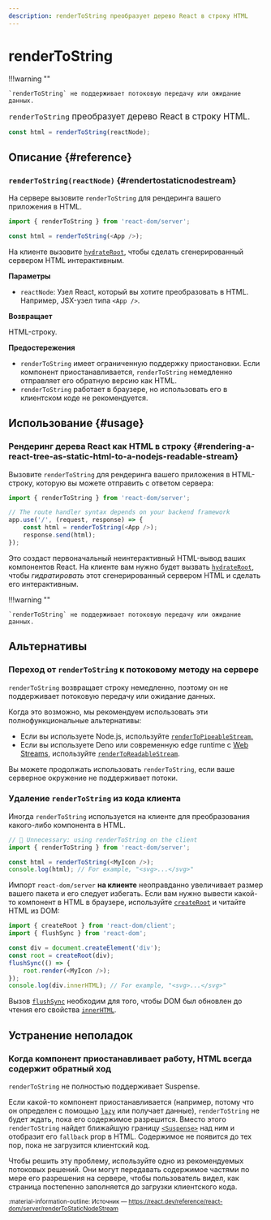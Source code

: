 ```yaml
---
description: renderToString преобразует дерево React в строку HTML
---
```


# renderToString

!!!warning ""

    `renderToString` не поддерживает потоковую передачу или ожидание данных.

<big>`renderToString` преобразует дерево React в строку HTML.</big>

```js
const html = renderToString(reactNode);
```

## Описание {#reference}

### `renderToString(reactNode)` {#rendertostaticnodestream}

На сервере вызовите `renderToString` для рендеринга вашего приложения в HTML.

```js
import { renderToString } from 'react-dom/server';

const html = renderToString(<App />);
```

На клиенте вызовите [`hydrateRoot`](../client/hydrateRoot.md), чтобы сделать сгенерированный сервером HTML интерактивным.

**Параметры**

-   `reactNode`: Узел React, который вы хотите преобразовать в HTML. Например, JSX-узел типа `<App />`.

**Возвращает**

HTML-строку.

**Предостережения**

-   `renderToString` имеет ограниченную поддержку приостановки. Если компонент приостанавливается, `renderToString` немедленно отправляет его обратную версию как HTML.
-   `renderToString` работает в браузере, но использовать его в клиентском коде не рекомендуется.

## Использование {#usage}

### Рендеринг дерева React как HTML в строку {#rendering-a-react-tree-as-static-html-to-a-nodejs-readable-stream}

Вызовите `renderToString` для рендеринга вашего приложения в HTML-строку, которую вы можете отправить с ответом сервера:

```js
import { renderToString } from 'react-dom/server';

// The route handler syntax depends on your backend framework
app.use('/', (request, response) => {
    const html = renderToString(<App />);
    response.send(html);
});
```

Это создаст первоначальный неинтерактивный HTML-вывод ваших компонентов React. На клиенте вам нужно будет вызвать [`hydrateRoot`](../client/hydrateRoot.md), чтобы _гидратировать_ этот сгенерированный сервером HTML и сделать его интерактивным.

!!!warning ""

    `renderToString` не поддерживает потоковую передачу или ожидание данных.

## Альтернативы

### Переход от `renderToString` к потоковому методу на сервере

`renderToString` возвращает строку немедленно, поэтому он не поддерживает потоковую передачу или ожидание данных.

Когда это возможно, мы рекомендуем использовать эти полнофункциональные альтернативы:

-   Если вы используете Node.js, используйте [`renderToPipeableStream`.](renderToPipeableStream.md)
-   Если вы используете Deno или современную edge runtime с [Web Streams](https://developer.mozilla.org/docs/Web/API/Streams_API), используйте [`renderToReadableStream`](renderToReadableStream.md).

Вы можете продолжать использовать `renderToString`, если ваше серверное окружение не поддерживает потоки.

### Удаление `renderToString` из кода клиента

Иногда `renderToString` используется на клиенте для преобразования какого-либо компонента в HTML.

```js
// 🚩 Unnecessary: using renderToString on the client
import { renderToString } from 'react-dom/server';

const html = renderToString(<MyIcon />);
console.log(html); // For example, "<svg>...</svg>"
```

Импорт `react-dom/server` **на клиенте** неоправданно увеличивает размер вашего пакета и его следует избегать. Если вам нужно вывести какой-то компонент в HTML в браузере, используйте [`createRoot`](../client/createRoot.md) и читайте HTML из DOM:

```js
import { createRoot } from 'react-dom/client';
import { flushSync } from 'react-dom';

const div = document.createElement('div');
const root = createRoot(div);
flushSync(() => {
    root.render(<MyIcon />);
});
console.log(div.innerHTML); // For example, "<svg>...</svg>"
```

Вызов [`flushSync`](../flushSync.md) необходим для того, чтобы DOM был обновлен до чтения его свойства [`innerHTML`](https://developer.mozilla.org/docs/Web/API/Element/innerHTML).

## Устранение неполадок

### Когда компонент приостанавливает работу, HTML всегда содержит обратный ход

`renderToString` не полностью поддерживает Suspense.

Если какой-то компонент приостанавливается (например, потому что он определен с помощью [`lazy`](../../react/lazy.md) или получает данные), `renderToString` не будет ждать, пока его содержимое разрешится. Вместо этого `renderToString` найдет ближайшую границу [`<Suspense>`](../../react/Suspense.md) над ним и отобразит его `fallback` prop в HTML. Содержимое не появится до тех пор, пока не загрузится клиентский код.

Чтобы решить эту проблему, используйте одно из рекомендуемых потоковых решений. Они могут передавать содержимое частями по мере его разрешения на сервере, чтобы пользователь видел, как страница постепенно заполняется до загрузки клиентского кода.

<small>:material-information-outline: Источник &mdash; <https://react.dev/reference/react-dom/server/renderToStaticNodeStream></small>

